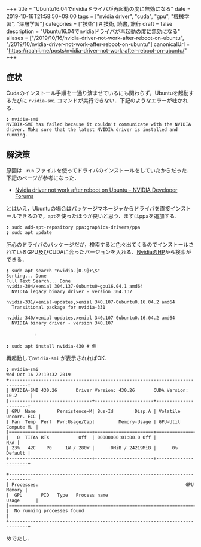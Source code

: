 +++
title = "Ubuntu16.04でnvidiaドライバが再起動の度に無効になる"
date = 2019-10-16T21:58:50+09:00
tags = ["nvidia driver", "cuda", "gpu", "機械学習", "深層学習"]
categories = ["技術"] # 技術, 読書, 旅行
draft = false
description = "Ubuntu16.04でnvidiaドライバが再起動の度に無効になる"
aliases = ["/2019/10/16/nvidia-driver-not-work-after-reboot-on-ubuntu", "/2019/10/nvidia-driver-not-work-after-reboot-on-ubuntu"]
canonicalUrl = "https://raahii.me/posts/nvidia-driver-not-work-after-reboot-on-ubuntu/"
+++



## 症状

Cudaのインストール手順を一通り済ませているにも関わらず，Ubuntuを起動するたびに `nvidia-smi` コマンドが実行できない．下記のようなエラーが吐かれる．


```shell
❯ nvidia-smi
NVIDIA-SMI has failed because it couldn't communicate with the NVIDIA driver. Make sure that the latest NVIDIA driver is installed and running.
```



## 解決策

原因は `.run` ファイルを使ってドライバのインストールをしていたからだった．下記のページが参考になった．

- [Nvidia driver not work after reboot on Ubuntu - NVIDIA Developer Forums](https://devtalk.nvidia.com/default/topic/1047781/nvidia-driver-not-work-after-reboot-on-ubuntu/)



とはいえ，Ubuntuの場合はパッケージマネージャからドライバを直接インストールできるので，`apt`を使ったほうが良いと思う．まずはppaを追加する．

```shell
❯ sudo add-apt-repository ppa:graphics-drivers/ppa
❯ sudo apt update
```



肝心のドライバのパッケージだが，検索すると色々出てくるのでインストールされているGPU及びCUDAに合ったバージョンを入れる．[NvidiaのHP](https://www.nvidia.co.jp/Download/index.aspx?lang=jp)から検索ができる．


```shell
❯ sudo apt search "nvidia-[0-9]+\$"
Sorting... Done
Full Text Search... Done
nvidia-304/xenial 304.137-0ubuntu0~gpu16.04.1 amd64
  NVIDIA legacy binary driver - version 304.137

nvidia-331/xenial-updates,xenial 340.107-0ubuntu0.16.04.2 amd64
  Transitional package for nvidia-331

nvidia-340/xenial-updates,xenial 340.107-0ubuntu0.16.04.2 amd64
  NVIDIA binary driver - version 340.107

          ︙

❯ sudo apt install nvidia-430 # 例
```



再起動して`nvidia-smi` が表示されればOK.

```shell
❯ nvidia-smi                                                                                 Wed Oct 16 22:19:32 2019
+-----------------------------------------------------------------------------+
| NVIDIA-SMI 430.26       Driver Version: 430.26       CUDA Version: 10.2     |
|-------------------------------+----------------------+----------------------+
| GPU  Name        Persistence-M| Bus-Id        Disp.A | Volatile Uncorr. ECC |
| Fan  Temp  Perf  Pwr:Usage/Cap|         Memory-Usage | GPU-Util  Compute M. |
|===============================+======================+======================|
|   0  TITAN RTX           Off  | 00000000:01:00.0 Off |                  N/A |
| 23%   42C    P0     1W / 280W |      0MiB / 24219MiB |      0%      Default |
+-------------------------------+----------------------+----------------------+

+-----------------------------------------------------------------------------+
| Processes:                                                       GPU Memory |
|  GPU       PID   Type   Process name                             Usage      |
|=============================================================================|
|  No running processes found                                                 |
+-----------------------------------------------------------------------------+
```



めでたし．
